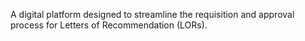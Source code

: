 A digital platform designed to streamline the requisition and approval process for Letters of Recommendation (LORs).